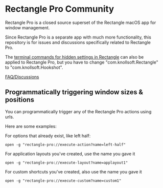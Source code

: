 # Rectangle Pro Community

Rectangle Pro is a closed source superset of the Rectangle macOS app for window management. 

Since Rectangle Pro is a separate app with much more functionality, this repository is for issues and discussions specifically related to Rectangle Pro.

The [terminal commands for hidden settings in Rectangle](https://github.com/rxhanson/Rectangle/blob/master/TerminalCommands.md) can also be applied to Rectangle Pro, but you have to change "com.knollsoft.Rectangle" to "com.knollsoft.Hookshot".

[FAQ/Discussions](https://github.com/rxhanson/RectanglePro-Community/discussions)

## Programmatically triggering window sizes & positions

You can programmatically trigger any of the Rectangle Pro actions using urls. 

Here are some examples:

For options that already exist, like left half: 

`open -g "rectangle-pro://execute-action?name=left-half"`

For application layouts you've created, use the name you gave it

`open -g "rectangle-pro://execute-layout?name=applayout1"` 

For custom shortcuts you've created, also use the name you gave it

`open -g "rectangle-pro://execute-custom?name=custom1"`
